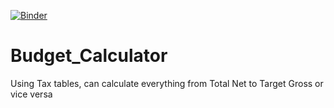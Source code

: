[![Binder](https://mybinder.org/badge_logo.svg)](https://mybinder.org/v2/gh/OMBeau/Budget_Calculator/master?urlpath=%2Fapps%2FBudget_Calculator.ipynb)



# Budget_Calculator
Using Tax tables, can calculate everything from Total Net to Target Gross or vice versa 

